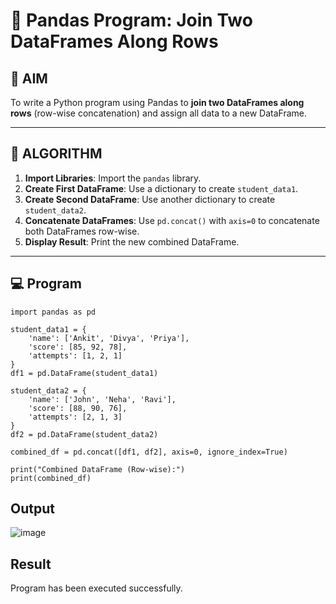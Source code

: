 # 🧪 Pandas Program: Join Two DataFrames Along Rows

## 🎯 AIM

To write a Python program using Pandas to **join two DataFrames along rows** (row-wise concatenation) and assign all data to a new DataFrame.

---

## 🧠 ALGORITHM

1. **Import Libraries**: Import the `pandas` library.
2. **Create First DataFrame**: Use a dictionary to create `student_data1`.
3. **Create Second DataFrame**: Use another dictionary to create `student_data2`.
4. **Concatenate DataFrames**: Use `pd.concat()` with `axis=0` to concatenate both DataFrames row-wise.
5. **Display Result**: Print the new combined DataFrame.

---

## 💻 Program

```
import pandas as pd

student_data1 = {
    'name': ['Ankit', 'Divya', 'Priya'],
    'score': [85, 92, 78],
    'attempts': [1, 2, 1]
}
df1 = pd.DataFrame(student_data1)

student_data2 = {
    'name': ['John', 'Neha', 'Ravi'],
    'score': [88, 90, 76],
    'attempts': [2, 1, 3]
}
df2 = pd.DataFrame(student_data2)

combined_df = pd.concat([df1, df2], axis=0, ignore_index=True)

print("Combined DataFrame (Row-wise):")
print(combined_df)

```
## Output
![image](https://github.com/user-attachments/assets/893b4da7-f79a-4934-9a99-b9abd6095333)

## Result
Program has been executed successfully.
